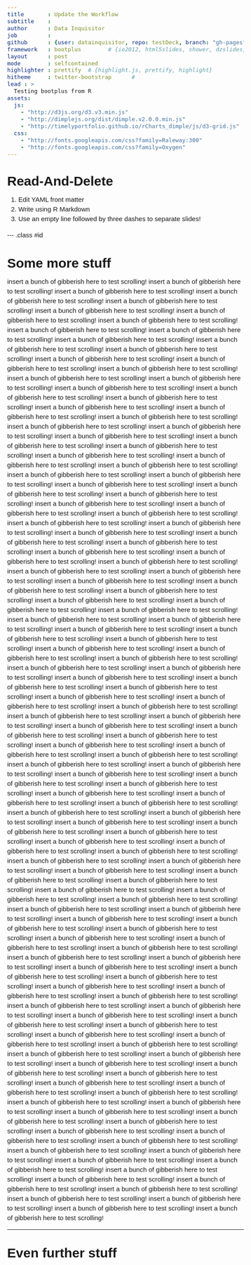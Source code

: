 ```yaml
---
title       : Update the Workflow
subtitle    : 
author      : Data Inquisitor
job         :
github      : {user: datainquisitor, repo: testDeck, branch: "gh-pages"}
framework   : bootplus        # {io2012, html5slides, shower, dzslides, ...}
layout      : post
mode        : selfcontained
highlighter : prettify  # {highlight.js, prettify, highlight}
hitheme     : twitter-bootstrap      # 
lead : >
  Testing bootplus from R
assets:
  js:
    - "http://d3js.org/d3.v3.min.js"
    - "http://dimplejs.org/dist/dimple.v2.0.0.min.js"
    - "http://timelyportfolio.github.io/rCharts_dimple/js/d3-grid.js"
  css:
    - "http://fonts.googleapis.com/css?family=Raleway:300"
    - "http://fonts.googleapis.com/css?family=Oxygen"    
---
```


# Read-And-Delete

<style>
body{
  font-family: 'Oxygen', sans-serif;
  font-size: 15px;
  line-height: 22px;
}

h1,h2,h3,h4 {
  font-family: 'Raleway', sans-serif;
}

</style>



1. Edit YAML front matter
2. Write using R Markdown
3. Use an empty line followed by three dashes to separate slides!

--- .class #id 

# Some more stuff

insert a bunch of gibberish here to test scrolling!
insert a bunch of gibberish here to test scrolling!
insert a bunch of gibberish here to test scrolling!
insert a bunch of gibberish here to test scrolling!
insert a bunch of gibberish here to test scrolling!
insert a bunch of gibberish here to test scrolling!
insert a bunch of gibberish here to test scrolling!
insert a bunch of gibberish here to test scrolling!
insert a bunch of gibberish here to test scrolling!
insert a bunch of gibberish here to test scrolling!
insert a bunch of gibberish here to test scrolling!
insert a bunch of gibberish here to test scrolling!
insert a bunch of gibberish here to test scrolling!
insert a bunch of gibberish here to test scrolling!
insert a bunch of gibberish here to test scrolling!
insert a bunch of gibberish here to test scrolling!
insert a bunch of gibberish here to test scrolling!
insert a bunch of gibberish here to test scrolling!
insert a bunch of gibberish here to test scrolling!
insert a bunch of gibberish here to test scrolling!
insert a bunch of gibberish here to test scrolling!
insert a bunch of gibberish here to test scrolling!
insert a bunch of gibberish here to test scrolling!
insert a bunch of gibberish here to test scrolling!
insert a bunch of gibberish here to test scrolling!
insert a bunch of gibberish here to test scrolling!
insert a bunch of gibberish here to test scrolling!
insert a bunch of gibberish here to test scrolling!
insert a bunch of gibberish here to test scrolling!
insert a bunch of gibberish here to test scrolling!
insert a bunch of gibberish here to test scrolling!
insert a bunch of gibberish here to test scrolling!
insert a bunch of gibberish here to test scrolling!
insert a bunch of gibberish here to test scrolling!
insert a bunch of gibberish here to test scrolling!
insert a bunch of gibberish here to test scrolling!
insert a bunch of gibberish here to test scrolling!
insert a bunch of gibberish here to test scrolling!
insert a bunch of gibberish here to test scrolling!
insert a bunch of gibberish here to test scrolling!
insert a bunch of gibberish here to test scrolling!
insert a bunch of gibberish here to test scrolling!
insert a bunch of gibberish here to test scrolling!
insert a bunch of gibberish here to test scrolling!
insert a bunch of gibberish here to test scrolling!
insert a bunch of gibberish here to test scrolling!
insert a bunch of gibberish here to test scrolling!
insert a bunch of gibberish here to test scrolling!
insert a bunch of gibberish here to test scrolling!
insert a bunch of gibberish here to test scrolling!
insert a bunch of gibberish here to test scrolling!
insert a bunch of gibberish here to test scrolling!
insert a bunch of gibberish here to test scrolling!
insert a bunch of gibberish here to test scrolling!
insert a bunch of gibberish here to test scrolling!
insert a bunch of gibberish here to test scrolling!
insert a bunch of gibberish here to test scrolling!
insert a bunch of gibberish here to test scrolling!
insert a bunch of gibberish here to test scrolling!
insert a bunch of gibberish here to test scrolling!
insert a bunch of gibberish here to test scrolling!
insert a bunch of gibberish here to test scrolling!
insert a bunch of gibberish here to test scrolling!
insert a bunch of gibberish here to test scrolling!
insert a bunch of gibberish here to test scrolling!
insert a bunch of gibberish here to test scrolling!
insert a bunch of gibberish here to test scrolling!
insert a bunch of gibberish here to test scrolling!
insert a bunch of gibberish here to test scrolling!
insert a bunch of gibberish here to test scrolling!
insert a bunch of gibberish here to test scrolling!
insert a bunch of gibberish here to test scrolling!
insert a bunch of gibberish here to test scrolling!
insert a bunch of gibberish here to test scrolling!
insert a bunch of gibberish here to test scrolling!
insert a bunch of gibberish here to test scrolling!
insert a bunch of gibberish here to test scrolling!
insert a bunch of gibberish here to test scrolling!
insert a bunch of gibberish here to test scrolling!
insert a bunch of gibberish here to test scrolling!
insert a bunch of gibberish here to test scrolling!
insert a bunch of gibberish here to test scrolling!
insert a bunch of gibberish here to test scrolling!
insert a bunch of gibberish here to test scrolling!
insert a bunch of gibberish here to test scrolling!
insert a bunch of gibberish here to test scrolling!
insert a bunch of gibberish here to test scrolling!
insert a bunch of gibberish here to test scrolling!
insert a bunch of gibberish here to test scrolling!
insert a bunch of gibberish here to test scrolling!
insert a bunch of gibberish here to test scrolling!
insert a bunch of gibberish here to test scrolling!
insert a bunch of gibberish here to test scrolling!
insert a bunch of gibberish here to test scrolling!
insert a bunch of gibberish here to test scrolling!
insert a bunch of gibberish here to test scrolling!
insert a bunch of gibberish here to test scrolling!
insert a bunch of gibberish here to test scrolling!
insert a bunch of gibberish here to test scrolling!
insert a bunch of gibberish here to test scrolling!
insert a bunch of gibberish here to test scrolling!
insert a bunch of gibberish here to test scrolling!
insert a bunch of gibberish here to test scrolling!
insert a bunch of gibberish here to test scrolling!
insert a bunch of gibberish here to test scrolling!
insert a bunch of gibberish here to test scrolling!
insert a bunch of gibberish here to test scrolling!
insert a bunch of gibberish here to test scrolling!
insert a bunch of gibberish here to test scrolling!
insert a bunch of gibberish here to test scrolling!
insert a bunch of gibberish here to test scrolling!
insert a bunch of gibberish here to test scrolling!
insert a bunch of gibberish here to test scrolling!
insert a bunch of gibberish here to test scrolling!
insert a bunch of gibberish here to test scrolling!
insert a bunch of gibberish here to test scrolling!
insert a bunch of gibberish here to test scrolling!
insert a bunch of gibberish here to test scrolling!
insert a bunch of gibberish here to test scrolling!
insert a bunch of gibberish here to test scrolling!
insert a bunch of gibberish here to test scrolling!
insert a bunch of gibberish here to test scrolling!
insert a bunch of gibberish here to test scrolling!
insert a bunch of gibberish here to test scrolling!
insert a bunch of gibberish here to test scrolling!
insert a bunch of gibberish here to test scrolling!
insert a bunch of gibberish here to test scrolling!
insert a bunch of gibberish here to test scrolling!
insert a bunch of gibberish here to test scrolling!
insert a bunch of gibberish here to test scrolling!
insert a bunch of gibberish here to test scrolling!
insert a bunch of gibberish here to test scrolling!
insert a bunch of gibberish here to test scrolling!
insert a bunch of gibberish here to test scrolling!
insert a bunch of gibberish here to test scrolling!
insert a bunch of gibberish here to test scrolling!
insert a bunch of gibberish here to test scrolling!
insert a bunch of gibberish here to test scrolling!
insert a bunch of gibberish here to test scrolling!
insert a bunch of gibberish here to test scrolling!
insert a bunch of gibberish here to test scrolling!
insert a bunch of gibberish here to test scrolling!
insert a bunch of gibberish here to test scrolling!
insert a bunch of gibberish here to test scrolling!
insert a bunch of gibberish here to test scrolling!
insert a bunch of gibberish here to test scrolling!
insert a bunch of gibberish here to test scrolling!
insert a bunch of gibberish here to test scrolling!
insert a bunch of gibberish here to test scrolling!
insert a bunch of gibberish here to test scrolling!
insert a bunch of gibberish here to test scrolling!
insert a bunch of gibberish here to test scrolling!
insert a bunch of gibberish here to test scrolling!
insert a bunch of gibberish here to test scrolling!
insert a bunch of gibberish here to test scrolling!
insert a bunch of gibberish here to test scrolling!



---

# Even further stuff




